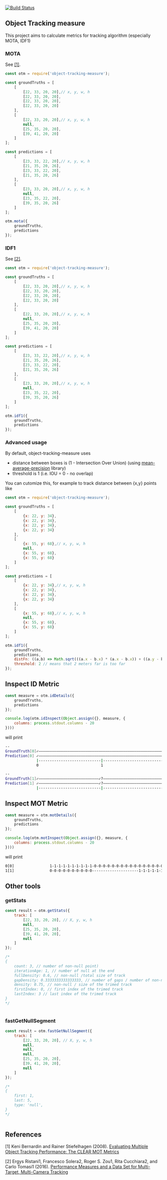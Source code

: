 [![Build Status](https://travis-ci.org/piercus/object-tracking-measure.svg?branch=master)](https://travis-ci.org/piercus/object-tracking-measure)

## Object Tracking measure

This project aims to calculate metrics for tracking algorithm (especially MOTA, IDF1)

### MOTA

See [[1]](#1).

```js
const otm = require('object-tracking-measure');

const groundTruths = [
	[
		[22, 33, 20, 20],// x, y, w, h
		[22, 33, 20, 20],
		[22, 33, 20, 20],
		[22, 33, 20, 20]
	],
	[
		[22, 33, 20, 20],// x, y, w, h
		null,
		[25, 35, 20, 20],
		[39, 41, 20, 20]
	]
];

const predictions = [
	[
		[23, 33, 22, 20],// x, y, w, h
		[21, 35, 20, 26],
		[23, 33, 22, 20],
		[21, 35, 20, 26]
	],
	[
		[23, 33, 20, 20],// x, y, w, h
		null,
		[23, 35, 22, 20],
		[39, 35, 20, 26]
	]
];

otm.mota({
	groundTruths,
	predictions
});
```

### IDF1

See [[2]](#2).

```js
const otm = require('object-tracking-measure');

const groundTruths = [
	[
		[22, 33, 20, 20],// x, y, w, h
		[22, 33, 20, 20],
		[22, 33, 20, 20],
		[22, 33, 20, 20]
	],
	[
		[22, 33, 20, 20],// x, y, w, h
		null,
		[25, 35, 20, 20],
		[39, 41, 20, 20]
	]
];

const predictions = [
	[
		[23, 33, 22, 20],// x, y, w, h
		[21, 35, 20, 26],
		[23, 33, 22, 20],
		[21, 35, 20, 26]
	],
	[
		[23, 33, 20, 20],// x, y, w, h
		null,
		[23, 35, 22, 20],
		[39, 35, 20, 26]
	]
];

otm.idf1({
	groundTruths,
	predictions
});
```

### Advanced usage

By default, object-tracking-measure uses 
* distance between boxes is (1 - Intersection Over Union) (using [mean-average-precision](https://www.npmjs.com/package/mean-average-precision) library)
* threshold is 1 (i.e. IOU = 0  - no overlap)

You can cutomize this, for example to track distance between {x,y} points like

```js
const otm = require('object-tracking-measure');

const groundTruths = [
	[
		{x: 22, y: 34},
		{x: 22, y: 34},
		{x: 22, y: 34},
		{x: 22, y: 34}
	],
	[
		{x: 55, y: 68},// x, y, w, h
		null,
		{x: 55, y: 68},
		{x: 55, y: 68}
	]
];

const predictions = [
	[
		{x: 22, y: 34},// x, y, w, h
		{x: 22, y: 34},
		{x: 22, y: 34},
		{x: 22, y: 34}
	],
	[
		{x: 55, y: 68},// x, y, w, h
		null,
		{x: 55, y: 68},
		{x: 55, y: 68}
	]
];

otm.idf1({
	groundTruths,
	predictions,
	distFn: ((a,b) => Math.sqrt(((a.x - b.x) * (a.x - b.x)) + ((a.y - b.y) * (a.y - b.y)))), // Euclidian distance
	threshold: 2 // means that 2 meters far is too far
});
```
## Inspect ID Metric
```js
const measure = otm.idDetails({
	groundTruths,
	predictions
});

console.log(otm.idInspect(Object.assign({}, measure, {
	columns: process.stdout.columns - 20
})))
```
will print
```bash
--
GroundTruth[0]✓――――――――――――――――――――――――――――――――――――――――――――――――――――――――――――――――――――――――――――――――――――✓
Prediction[0] ✓――――――――――――――――――――――――――――――――――――――――――――――――――――――――――――――――――――――――――――――――――――✓
              |----------------------------|----------------------------|---------------------------
              0                            1                            2                           

--
GroundTruth[1]✓―――――――――――――――――――――――――――✓?―――――――――――――――――――――――――――?✓――――――――――――――――――――――――――✓
Prediction[1] ✓―――――――――――――――――――――――――――✓?―――――――――――――――――――――――――――?✓――――――――――――――――――――――――――✓
              |----------------------------|----------------------------|---------------------------
```
## Inspect MOT Metric
```js
const measure = otm.motDetails({
	groundTruths,
	predictions
});

console.log(otm.motInspect(Object.assign({}, measure, {
	columns: process.stdout.columns - 20
})))
```
will print
```bash
0[0]                1-1-1-1-1-1-1-1-1-1-0-0-0-0-0-0-0-0-0-0-0-0-0-0-0-0-0-0-0-0-0-0-0-0-0-0-0-0-0-0-
1[1]                0-0-0-0-0-0-0-0-0-0---------------------1-1-1-1-1-1-1-1-1-1-1-1-1-1-1-1-1-1-1-1-
```

## Other tools

### getStats

```js
const result = otm.getStats({
	track: [
		[22, 33, 20, 20], // X, y, w, h
		null,
		[25, 35, 20, 20],
		[39, 41, 20, 20],
		null
	]
});

/* 
{
	count: 3, // number of non-null point)
	iterationAge: 1, // number of null at the end
	fullDensity: 0.6, // non-null /total size of track
	gapDensity: 0.3333333333333333, // number of gaps / number of non-null
	density: 0.75, // non-null / size of the trimed track
	firstIndex: 0, // first index of the trimed track
	lastIndex: 3 // last index of the trimed track
}
*/
 
```

### fastGetNullSegment

```js
const result = otm.fastGetNullSegment({
	track: [
		[22, 33, 20, 20], // X, y, w, h
		null,
		null,
		null,
		[25, 35, 20, 20],
		[39, 41, 20, 20],
		null
	]
});

/* 
{
	first: 1,
	last: 5,
	type: 'null',
}
*/
 
```
## References
<a id="1">[1]</a> 
Keni Bernardin and Rainer Stiefelhagen (2008). 
[Evaluating Multiple Object Tracking Performance: The CLEAR MOT Metrics](https://link.springer.com/content/pdf/10.1155/2008/246309.pdf)

<a id="2">[2]</a> 
Ergys Ristani1, Francesco Solera2, Roger S. Zou1, Rita Cucchiara2, and Carlo Tomasi1 (2016). 
[Performance Measures and a Data Set for Multi-Target, Multi-Camera Tracking](https://arxiv.org/pdf/1609.01775.pdf)
